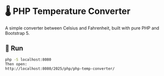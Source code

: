 # 🌡️ PHP Temperature Converter

A simple converter between Celsius and Fahrenheit, built with pure PHP and Bootstrap 5.

## 🚀 Run
```bash
php -S localhost:8080
Then open:
http://localhost:8080/2025/php/php-temp-converter/

